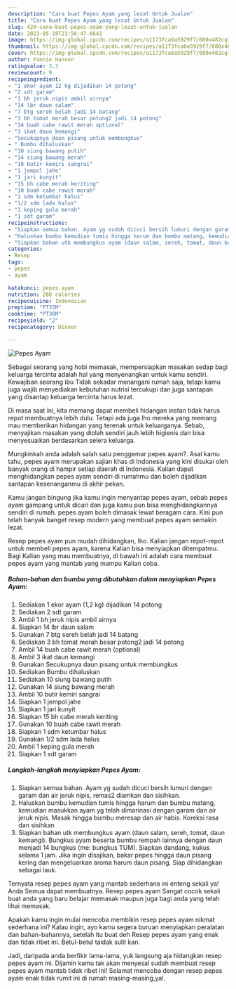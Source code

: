 ```yaml
---
description: "Cara buat Pepes Ayam yang lezat Untuk Jualan"
title: "Cara buat Pepes Ayam yang lezat Untuk Jualan"
slug: 424-cara-buat-pepes-ayam-yang-lezat-untuk-jualan
date: 2021-05-18T23:56:47.664Z
image: https://img-global.cpcdn.com/recipes/a1173fca6a5929f7/680x482cq70/pepes-ayam-foto-resep-utama.jpg
thumbnail: https://img-global.cpcdn.com/recipes/a1173fca6a5929f7/680x482cq70/pepes-ayam-foto-resep-utama.jpg
cover: https://img-global.cpcdn.com/recipes/a1173fca6a5929f7/680x482cq70/pepes-ayam-foto-resep-utama.jpg
author: Fannie Hanson
ratingvalue: 3.3
reviewcount: 9
recipeingredient:
- "1 ekor ayam 12 kg dijadikan 14 potong"
- "2 sdt garam"
- "1 bh jeruk nipis ambil airnya"
- "14 lbr daun salam"
- "7 btg sereh belah jadi 14 batang"
- "3 bh tomat merah besar potong2 jadi 14 potong"
- "14 buah cabe rawit merah optional"
- "3 ikat daun kemangi"
- "Secukupnya daun pisang untuk membungkus"
- " Bumbu dihaluskan"
- "10 siung bawang putih"
- "14 siung bawang merah"
- "10 butir kemiri sangrai"
- "1 jempol jahe"
- "1 jari kunyit"
- "15 bh cabe merah keriting"
- "10 buah cabe rawit merah"
- "1 sdm ketumbar halus"
- "1/2 sdm lada halus"
- "1 keping gula merah"
- "1 sdt garam"
recipeinstructions:
- "Siapkan semua bahan. Ayam yg sudah dicuci bersih lumuri dengan garam dan air jeruk nipis, remas2 diamkan dan sisihkan."
- "Haluskan bumbu kemudian tumis hingga harum dan bumbu matang, kemudian masukkan ayam yg telah dimarinasi dengan garam dan air jeruk nipis. Masak hingga bumbu meresap dan air habis. Koreksi rasa dan sisihkan"
- "Siapkan bahan utk membungkus ayam (daun salam, sereh, tomat, daun kemangi). Bungkus ayam beserta bumbu rempah lainnya dengan daun menjadi 14 bungkus (me: bungkus TUM). Siapkan dandang, kukus selama 1 jam. Jika ingin disajikan, bakar pepes hingga daun pisang kering dan mengeluarkan aroma harum daun pisang. Siap dihidangkan sebagai lauk."
categories:
- Resep
tags:
- pepes
- ayam

katakunci: pepes ayam 
nutrition: 288 calories
recipecuisine: Indonesian
preptime: "PT35M"
cooktime: "PT36M"
recipeyield: "2"
recipecategory: Dinner

---
```



![Pepes Ayam](https://img-global.cpcdn.com/recipes/a1173fca6a5929f7/680x482cq70/pepes-ayam-foto-resep-utama.jpg)

Sebagai seorang yang hobi memasak, mempersiapkan masakan sedap bagi keluarga tercinta adalah hal yang menyenangkan untuk kamu sendiri. Kewajiban seorang ibu Tidak sekadar menangani rumah saja, tetapi kamu juga wajib menyediakan kebutuhan nutrisi tercukupi dan juga santapan yang disantap keluarga tercinta harus lezat.

Di masa  saat ini, kita memang dapat membeli hidangan instan tidak harus repot membuatnya lebih dulu. Tetapi ada juga lho mereka yang memang mau memberikan hidangan yang terenak untuk keluarganya. Sebab, menyajikan masakan yang diolah sendiri jauh lebih higienis dan bisa menyesuaikan berdasarkan selera keluarga. 



Mungkinkah anda adalah salah satu penggemar pepes ayam?. Asal kamu tahu, pepes ayam merupakan sajian khas di Indonesia yang kini disukai oleh banyak orang di hampir setiap daerah di Indonesia. Kalian dapat menghidangkan pepes ayam sendiri di rumahmu dan boleh dijadikan santapan kesenanganmu di akhir pekan.

Kamu jangan bingung jika kamu ingin menyantap pepes ayam, sebab pepes ayam gampang untuk dicari dan juga kamu pun bisa menghidangkannya sendiri di rumah. pepes ayam boleh dimasak lewat beragam cara. Kini pun telah banyak banget resep modern yang membuat pepes ayam semakin lezat.

Resep pepes ayam pun mudah dihidangkan, lho. Kalian jangan repot-repot untuk membeli pepes ayam, karena Kalian bisa menyiapkan ditempatmu. Bagi Kalian yang mau membuatnya, di bawah ini adalah cara membuat pepes ayam yang mantab yang mampu Kalian coba.

<!--inarticleads1-->

##### Bahan-bahan dan bumbu yang dibutuhkan dalam menyiapkan Pepes Ayam:

1. Sediakan 1 ekor ayam (1,2 kg) dijadikan 14 potong
1. Sediakan 2 sdt garam
1. Ambil 1 bh jeruk nipis ambil airnya
1. Siapkan 14 lbr daun salam
1. Gunakan 7 btg sereh belah jadi 14 batang
1. Sediakan 3 bh tomat merah besar potong2 jadi 14 potong
1. Ambil 14 buah cabe rawit merah (optional)
1. Ambil 3 ikat daun kemangi
1. Gunakan Secukupnya daun pisang untuk membungkus
1. Sediakan  Bumbu dihaluskan
1. Sediakan 10 siung bawang putih
1. Gunakan 14 siung bawang merah
1. Ambil 10 butir kemiri sangrai
1. Siapkan 1 jempol jahe
1. Siapkan 1 jari kunyit
1. Siapkan 15 bh cabe merah keriting
1. Gunakan 10 buah cabe rawit merah
1. Siapkan 1 sdm ketumbar halus
1. Gunakan 1/2 sdm lada halus
1. Ambil 1 keping gula merah
1. Siapkan 1 sdt garam




<!--inarticleads2-->

##### Langkah-langkah menyiapkan Pepes Ayam:

1. Siapkan semua bahan. Ayam yg sudah dicuci bersih lumuri dengan garam dan air jeruk nipis, remas2 diamkan dan sisihkan.
1. Haluskan bumbu kemudian tumis hingga harum dan bumbu matang, kemudian masukkan ayam yg telah dimarinasi dengan garam dan air jeruk nipis. Masak hingga bumbu meresap dan air habis. Koreksi rasa dan sisihkan
1. Siapkan bahan utk membungkus ayam (daun salam, sereh, tomat, daun kemangi). Bungkus ayam beserta bumbu rempah lainnya dengan daun menjadi 14 bungkus (me: bungkus TUM). Siapkan dandang, kukus selama 1 jam. Jika ingin disajikan, bakar pepes hingga daun pisang kering dan mengeluarkan aroma harum daun pisang. Siap dihidangkan sebagai lauk.




Ternyata resep pepes ayam yang mantab sederhana ini enteng sekali ya! Anda Semua dapat membuatnya. Resep pepes ayam Sangat cocok sekali buat anda yang baru belajar memasak maupun juga bagi anda yang telah lihai memasak.

Apakah kamu ingin mulai mencoba membikin resep pepes ayam nikmat sederhana ini? Kalau ingin, ayo kamu segera buruan menyiapkan peralatan dan bahan-bahannya, setelah itu buat deh Resep pepes ayam yang enak dan tidak ribet ini. Betul-betul taidak sulit kan. 

Jadi, daripada anda berfikir lama-lama, yuk langsung aja hidangkan resep pepes ayam ini. Dijamin kamu tak akan menyesal sudah membuat resep pepes ayam mantab tidak ribet ini! Selamat mencoba dengan resep pepes ayam enak tidak rumit ini di rumah masing-masing,ya!.

